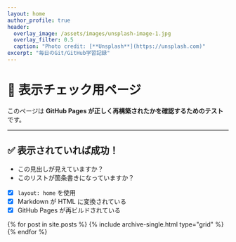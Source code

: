 ```yaml
---
layout: home
author_profile: true
header:
  overlay_image: /assets/images/unsplash-image-1.jpg
  overlay_filter: 0.5
  caption: "Photo credit: [**Unsplash**](https://unsplash.com)"
excerpt: "毎日のGit/GitHub学習記録"
---
```


# 🌈 表示チェック用ページ

このページは **GitHub Pages が正しく再構築されたかを確認するためのテスト** です。

---

## ✅ 表示されていれば成功！

- この見出しが見えていますか？
- このリストが箇条書きになっていますか？

- [x] `layout: home` を使用
- [x] Markdown が HTML に変換されている
- [x] GitHub Pages が再ビルドされている

<div class="grid__wrapper">
  {% for post in site.posts %}
    {% include archive-single.html type="grid" %}
  {% endfor %}
</div>